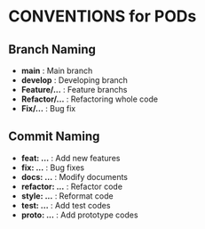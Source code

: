 # CONVENTIONS for PODs

## Branch Naming
* **main** : Main branch
* **develop** : Developing branch
* **Feature/...** : Feature branchs
* **Refactor/...** : Refactoring whole code
* **Fix/...** : Bug fix

## Commit Naming
* **feat: ...** : Add new features
* **fix: ...** : Bug fixes
* **docs: ...** : Modify documents
* **refactor: ...** : Refactor code
* **style: ...** : Reformat code
* **test: ...** : Add test codes
* **proto: ...** : Add prototype codes
